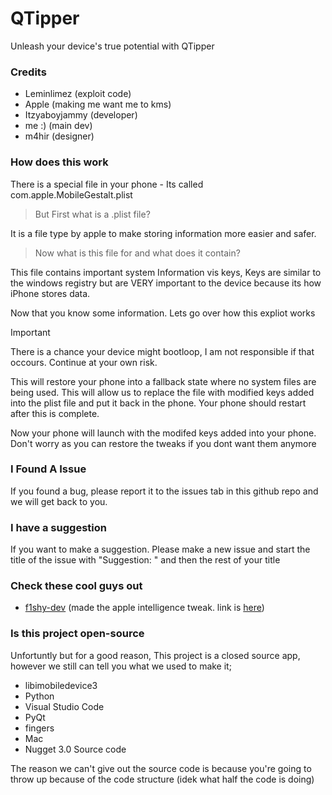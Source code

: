# QTipper
Unleash your device's true potential with QTipper


### Credits

- Leminlimez (exploit code)
- Apple (making me want me to kms)
- Itzyaboyjammy (developer)
- me :) (main dev)
- m4hir (designer)

### How does this work

There is a special file in your phone - Its called com.apple.MobileGestalt.plist

>But First what is a .plist file? 

It is a file type by apple to make storing information more easier and safer.

>Now what is this file for and what does it contain?

This file contains important system Information vis keys, Keys are similar to the windows registry but are VERY important to the device because its how iPhone stores data. 

Now that you know some information. Lets go over how this expliot works

> [!IMPORTANT]
> There is a chance your device might bootloop, I am not responsible if that occours. 
> Continue at your own risk.

This will restore your phone into a fallback state where no system files are being used. This will allow us to replace the file with modified keys added into the plist file and put it back in the phone. Your phone should restart after this is complete.

Now your phone will launch with the modifed keys added into your phone. Don't worry as you can restore the tweaks if you dont want them anymore

### I Found A Issue

If you found a bug, please report it to the issues tab in this github repo and we will get back to you.

### I have a suggestion

If you want to make a suggestion. Please make a new issue and start the title of the issue with "Suggestion: " and then the rest of your title

### Check these cool guys out

- <a href="https://www.github.com/f1shy-dev">f1shy-dev</a> (made the apple intelligence tweak. link is <a href="https://gist.github.com/f1shy-dev/23b4a78dc283edd30ae2b2e6429129b5">here</a>)

### Is this project open-source

Unfortuntly but for a good reason, This project is a closed source app, however we still can tell you what we used to make it;

- libimobiledevice3
- Python
- Visual Studio Code
- PyQt
- fingers
- Mac
- Nugget 3.0 Source code

The reason we can't give out the source code is because you're going to throw up because of the code structure (idek what half the code is doing)


